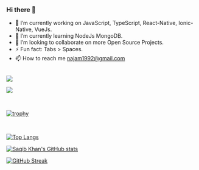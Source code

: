 ### Hi there 👋

- 🔭 I’m currently working on JavaScript, TypeScript, React-Native, Ionic-Native, VueJs.
- 🌱 I’m currently learning NodeJs MongoDB.
- 👯 I’m looking to collaborate on more Open Source Projects.
- ⚡ Fun fact: Tabs > Spaces.
- 📫 How to reach me najam1992@gmail.com

<br/>
<a href="https://github.com/antonkomarev/github-profile-views-counter">
    <img src="https://komarev.com/ghpvc/?username=saqib92&style=for-the-badge&color=yellowgreen&style=for-the-badge">
</a>

[Ÿ HŸPE]: https://yhype.me
[GitHub Profile Views Counter]: https://github.com/antonkomarev/github-profile-views-counter

![](https://hit.yhype.me/github/profile?user_id=7135885)

<br/>

[![trophy](https://github-profile-trophy.vercel.app/?username=saqib92)](https://github.com/ryo-ma/github-profile-trophy)

<!-- ![visitors](https://visitor-badge.glitch.me/badge?page_id=saqib92&left_color=green&right_color=red) -->
<br/>

[![Top Langs](https://github-readme-stats.vercel.app/api/top-langs/?username=saqib92&show_icons=true&theme=tokyonight)](https://github.com/anuraghazra/github-readme-stats)


[![Saqib Khan's GitHub stats](https://github-readme-stats.vercel.app/api?username=saqib92&show_icons=true&theme=tokyonight)](https://github.com/anuraghazra/github-readme-stats)


[![GitHub Streak](https://github-readme-streak-stats.herokuapp.com?user=saqib92&theme=tokyonight)](https://git.io/streak-stats)   

<!--
**saqib92/saqib92** is a ✨ _special_ ✨ repository because its `README.md` (this file) appears on your GitHub profile.

Here are some ideas to get you started:

- 🔭 I’m currently working on ...
- 🌱 I’m currently learning ...
- 👯 I’m looking to collaborate on ...
- 🤔 I’m looking for help with ...
- 💬 Ask me about ...
- 📫 How to reach me: ...
- 😄 Pronouns: ...
- ⚡ Fun fact: ...
-->
